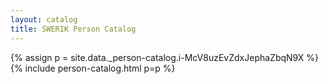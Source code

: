```yaml
---
layout: catalog
title: SWERIK Person Catalog
---
```

{% assign p = site.data._person-catalog.i-McV8uzEvZdxJephaZbqN9X %}
{% include person-catalog.html p=p %}

